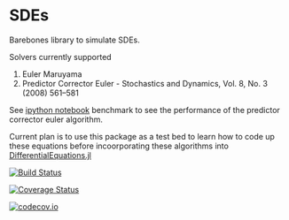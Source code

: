 # SDEs

Barebones library to simulate SDEs. 

Solvers currently supported

1. Euler Maruyama
2. Predictor Corrector Euler - Stochastics and Dynamics, Vol. 8, No. 3 (2008) 561–581

See [ipython notebook](https://github.com/onoderat/SDEs.jl/blob/master/benchmark/Benchmark%20PCE%20%26%20EM.ipynb) benchmark to see the performance of the predictor corrector euler algorithm.

Current plan is to use this package as a test bed to learn how to code up these equations before incoorporating these algorithms into [DifferentialEquations.jl](http://docs.juliadiffeq.org/stable/)

[![Build Status](https://travis-ci.org/onoderat/SDEs.jl.svg?branch=master)](https://travis-ci.org/onoderat/SDEs.jl)

[![Coverage Status](https://coveralls.io/repos/onoderat/SDEs.jl/badge.svg?branch=master&service=github)](https://coveralls.io/github/onoderat/SDEs.jl?branch=master)

[![codecov.io](http://codecov.io/github/onoderat/SDEs.jl/coverage.svg?branch=master)](http://codecov.io/github/onoderat/SDEs.jl?branch=master)
